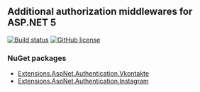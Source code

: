 ## Additional authorization middlewares for ASP.NET 5

[![Build status](https://ci.appveyor.com/api/projects/status/hth4oae2lhry8jls/branch/master?svg=true)](https://ci.appveyor.com/project/mxpv/security/branch/master)
[![GitHub license](https://img.shields.io/github/license/mashape/apistatus.svg)](https://github.com/mxpv/Security/blob/master/LICENSE)

### NuGet packages
- [Extensions.AspNet.Authentication.Vkontakte](https://www.nuget.org/packages/Extensions.AspNet.Authentication.Vkontakte/)
- [Extensions.AspNet.Authentication.Instagram](https://www.nuget.org/packages/Extensions.AspNet.Authentication.Instagram/)
